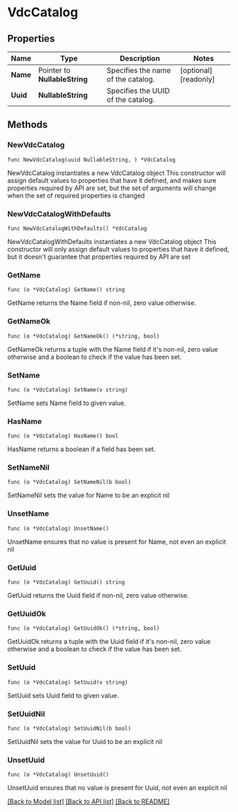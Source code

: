 # VdcCatalog

## Properties

Name | Type | Description | Notes
------------ | ------------- | ------------- | -------------
**Name** | Pointer to **NullableString** | Specifies the name of the catalog. | [optional] [readonly] 
**Uuid** | **NullableString** | Specifies the UUID of the catalog. | 

## Methods

### NewVdcCatalog

`func NewVdcCatalog(uuid NullableString, ) *VdcCatalog`

NewVdcCatalog instantiates a new VdcCatalog object
This constructor will assign default values to properties that have it defined,
and makes sure properties required by API are set, but the set of arguments
will change when the set of required properties is changed

### NewVdcCatalogWithDefaults

`func NewVdcCatalogWithDefaults() *VdcCatalog`

NewVdcCatalogWithDefaults instantiates a new VdcCatalog object
This constructor will only assign default values to properties that have it defined,
but it doesn't guarantee that properties required by API are set

### GetName

`func (o *VdcCatalog) GetName() string`

GetName returns the Name field if non-nil, zero value otherwise.

### GetNameOk

`func (o *VdcCatalog) GetNameOk() (*string, bool)`

GetNameOk returns a tuple with the Name field if it's non-nil, zero value otherwise
and a boolean to check if the value has been set.

### SetName

`func (o *VdcCatalog) SetName(v string)`

SetName sets Name field to given value.

### HasName

`func (o *VdcCatalog) HasName() bool`

HasName returns a boolean if a field has been set.

### SetNameNil

`func (o *VdcCatalog) SetNameNil(b bool)`

 SetNameNil sets the value for Name to be an explicit nil

### UnsetName
`func (o *VdcCatalog) UnsetName()`

UnsetName ensures that no value is present for Name, not even an explicit nil
### GetUuid

`func (o *VdcCatalog) GetUuid() string`

GetUuid returns the Uuid field if non-nil, zero value otherwise.

### GetUuidOk

`func (o *VdcCatalog) GetUuidOk() (*string, bool)`

GetUuidOk returns a tuple with the Uuid field if it's non-nil, zero value otherwise
and a boolean to check if the value has been set.

### SetUuid

`func (o *VdcCatalog) SetUuid(v string)`

SetUuid sets Uuid field to given value.


### SetUuidNil

`func (o *VdcCatalog) SetUuidNil(b bool)`

 SetUuidNil sets the value for Uuid to be an explicit nil

### UnsetUuid
`func (o *VdcCatalog) UnsetUuid()`

UnsetUuid ensures that no value is present for Uuid, not even an explicit nil

[[Back to Model list]](../README.md#documentation-for-models) [[Back to API list]](../README.md#documentation-for-api-endpoints) [[Back to README]](../README.md)


